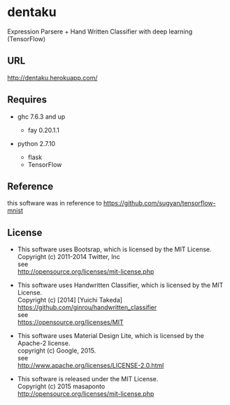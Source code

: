 # dentaku
Expression Parsere + Hand Written Classifier with deep learning (TensorFlow)


## URL
http://dentaku.herokuapp.com/  

## Requires
- ghc 7.6.3 and up
  - fay 0.20.1.1

- python 2.7.10
  - flask
  - TensorFlow

## Reference
this software was in reference to https://github.com/sugyan/tensorflow-mnist


## License
- This software uses Bootsrap, which is licensed by the MIT License.  
Copyright (c) 2011-2014 Twitter, Inc  
see  
http://opensource.org/licenses/mit-license.php  

- This software uses Handwritten Classifier, which is licensed by the MIT License.  
Copyright (c) [2014] [Yuichi Takeda]  
https://github.com/ginrou/handwritten_classifier  
see  
https://opensource.org/licenses/MIT  

- This software uses Material Design Lite, which is licensed by the Apache-2 license.  
copyright (c) Google, 2015.  
see  
http://www.apache.org/licenses/LICENSE-2.0.html  

- This software is released under the MIT License.  
Copyright (c) 2015 masaponto  
http://opensource.org/licenses/mit-license.php  
